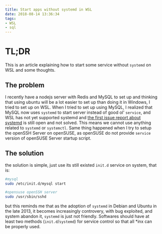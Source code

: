 ```yaml
---
title: Start apps without systemd in WSL
date: 2018-08-14 13:36:34
tags:
- WSL
- sql
---
```

# TL;DR

This is an article explaining how to start some service without `systemd` on WSL and some thoughts.

<!--more-->

## The problem

I recently have a nodejs server with Redis and MySQL to set up and thinking that using ubuntu will be a lot easier to set up than doing it in Windows, I tried to set up on WSL. When I tried to set up using MySQL, I realized that MySQL now uses `systemd` to start server instead of good ol' `service`, and WSL has not yet supported systemd and [the first issue report about systemd](https://github.com/Microsoft/WSL/issues/994) is still open and not solved. This means we cannot use anything related to `systemd` or `systemctl`. Same thing happened when I try to setup the openSSH Server on openSUSE, as openSUSE do not provide `service` version of openSUSE Server startup script.

## The solution

the solution is simple, just use its still existed `init.d` service on system, that is:

```bash
#mysql
sudo /etc/init.d/mysql start

#opensuse openSSH server
sudo /usr/sbin/sshd
```

but this reminds me that as the adoption of `systemd` in Debian and Ubuntu in the late 2013, it becomes increasingly controvery, with bug exploited, and system abandon it, `systemd` is just not friendly. Softwares should have at least two methods (`init.d`/`systemd`) for service control so that all *inx can be properly used. 